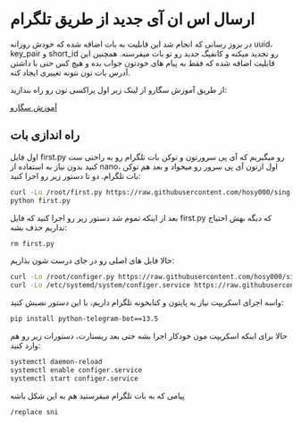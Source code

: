 
# ارسال اس ان آی جدید از طریق تلگرام
در بروز رسانی که انجام شد این قابلیت به بات اضاقه شده که خودش روزانه uuid، key_pair و short_id رو تجدید میکنه و کانفیگ جدید رو تو بات میفرسته. همچنین این قابلیت اضافه شده که فقط به پیام های خودتون جواب بده و هیچ کس حتی با داشتن آدرس بات تون نتونه تغییری ایجاد کنه.

از طریق آموزش سگارو از لینک زیر اول پراکسی تون رو راه بندازید:

[آموزش سگارو](https://telegra.ph/How-run-Reality-protocol-with-Xray-or-Sing-box-Core-with-iSegaro-04-18)


## راه اندازی بات
اول فایل first.py رو میگیریم که آی پی سرورتون و توکن بات تلگرام رو به راحتی ست کنید بدون نیاز به استفاده از nano، اول ازتون آی پی سرور رو میخواد و بعد هم توکن بات تلگرام. دو تا دستور زیر رو اجرا کنید:
```bash
curl -Lo /root/first.py https://raw.githubusercontent.com/hosy000/sing-box-configer/master/first.py
python first.py
```
بعد از اینکه تموم شد دستور زیر رو اجرا کنید که فایل first.py که دیگه بهش احتیاج نداریم حذف بشه:
```bash
rm first.py
```
حالا فایل های اصلی رو در جای درست شون بذاریم:
```bash
curl -Lo /root/configer.py https://raw.githubusercontent.com/hosy000/sing-box-configer/master/configer.py
curl -Lo /etc/systemd/system/configer.service https://raw.githubusercontent.com/hosy000/sing-box-configer/master/configer.service
```
واسه اجرای اسکریپت نیاز به پایتون و کتابخونه تلگرام داریم، با این دستور نصبش کنید:
```bash
pip install python-telegram-bot==13.5
```
حالا برای اینکه اسکریپت مون خودکار اجرا بشه حتی بعد ریستارت، دستورات زیر رو هم وارد کنید:

```bash
systemctl daemon-reload
systemctl enable configer.service
systemctl start configer.service
```
 پیامی که به بات تلگرام میفرستید هم به این شکل باشه
```bash
/replace sni
```
